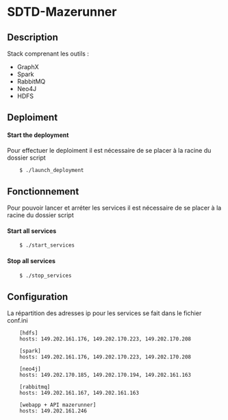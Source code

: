 # SDTD-Mazerunner

## Description

Stack comprenant les outils :
- GraphX
- Spark
- RabbitMQ
- Neo4J
- HDFS

## Deploiment

#### Start the deployment
Pour effectuer le deploiment il est nécessaire de se placer à la racine du dossier script

```bash
    $ ./launch_deployment
```

## Fonctionnement
Pour pouvoir lancer et arréter les services il est nécessaire de se placer à la racine du dossier script
#### Start all services
```bash
    $ ./start_services
```

#### Stop all services

```bash
    $ ./stop_services
```

## Configuration

La répartition des adresses ip pour les services se fait dans le fichier conf.ini

```
    [hdfs]
    hosts: 149.202.161.176, 149.202.170.223, 149.202.170.208
    
    [spark]
    hosts: 149.202.161.176, 149.202.170.223, 149.202.170.208
    
    [neo4j]
    hosts: 149.202.170.185, 149.202.170.194, 149.202.161.163
    
    [rabbitmq]
    hosts: 149.202.161.167, 149.202.161.163
    
    [webapp + API mazerunner]
    hosts: 149.202.161.246
```
